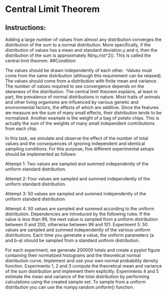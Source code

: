 # Central Limit Theorem

## Instructions:
Adding a large number of values from almost any distribution converges the distribution of the sum to a normal distribution. More specifically, if the distribution of values has a mean and standard deviation μ and σ, then the distribution of the sum is approximately N(nμ,n(σ^2)). This is called the central limit theorem. ##Condition:


The values should be drawn independently of each other. -Values must come from the same distribution (although this requirement can be relaxed). The values ​​should come from a distribution with finite mean and variance.
The number of values required to see convergence depends on the skewness of the distribution.
The central limit theorem explains, at least in part, the prevalence of normal distributions in nature. Most traits of animals and other living organisms are influenced by various genetic and environmental factors, the effects of which are additive. Since the features we measure are the sum of many small effects, their distribution tends to be normalized. Another example is the weight of a bag of potato chips. This is actually the sum of the weights of many small independent contributions from each chip.

In this task, we simulate and observe the effect of the number of total values and the consequences of ignoring independent and identical sampling conditions. For this purpose, five different experimental setups should be implemented as follows:

Attempt 1:
Two values are sampled and summed independently of the uniform standard distribution.

Attempt 2:
Four values are sampled and summed independently of the uniform standard distribution.

Attempt 3:
50 values are sampled and summed independently of the uniform standard distribution

Attempt 4:
50 values are sampled and summed according to the uniform distribution. Dependencies are introduced by the following rules:
If the value is less than 99, the next value is sampled from a uniform distribution between 0 and 200, otherwise between 99 and 101. Experiment 5:
50 values are sampled and summed independently of the various uniform distributions. Each time you generate a value, the uniform parameters (a and b-a) should be sampled from a standard uniform distribution.

For each experiment, we generate 200000 totals and create a pyplot figure containing their normalized histograms and the theoretical normal distribution curve. Implement and use your own normal probability density function. Experiments 1, 2 and 3 compute the theoretical mean and variance of the sum distribution and implement them explicitly. Experiments 4 and 5 estimate the mean and variance of the total distribution by performing calculations using the created sample set. To sample from a uniform distribution you can use the numpy.random.uniform() function.
